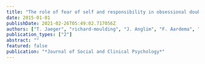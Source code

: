 ```yaml
---
title: "The role of fear of self and responsibility in obsessional doubt processes: A Bayesian hierarchical model"
date: 2015-01-01
publishDate: 2021-02-26T05:49:02.717056Z
authors: ["T. Jaeger", "richard-moulding", "J. Anglim", "F. Aardema", "M. Nedeljkovic"]
publication_types: ["2"]
abstract: ""
featured: false
publication: "*Journal of Social and Clinical Psychology*"
---
```


